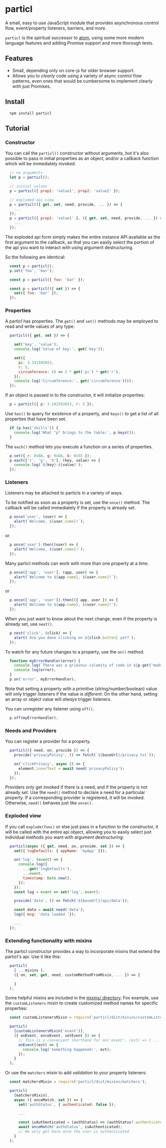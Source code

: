# particl

A small, easy to use JavaScript module that provides asynchronous control flow,
event/property listeners, barriers, and more.

`particl` is the spiritual successor to [atom](https://github.com/quaelin/atom),
using some more modern language features and adding Promise support and more
thorough tests.

## Features

* Small, depending only on core-js for older browser support.
* Allows you to _clearly_ code using a variety of async control flow patterns,
  even ones that would be cumbersome to implement clearly with just Promises.

## Install

```
  npm install particl
```

## Tutorial

### Constructor

You can call the `particl()` constructor without arguments, but it's also
possible to pass in initial properties as an object, and/or a callback function
which will be immediately invoked.

```js
  // no arguments
  let p = particl();

  // initial values
  p = particl({ prop1: 'value1', prop2: 'value2' });

  // exploded api view
  p = particl(({ get, set, need, provide, ... }) => {
    ...
  });
  p = particl({ prop1: 'value1' }, ({ get, set, need, provide, ... }) => {
    ...
  });
```

The exploded api form simply makes the entire instance API available as the
first argument to the callback, so that you can easily select the portion of the
api you want to interact with using argument destructuring.

So the following are identical:

```js
  const p = particl();
  p.set('foo', 'bar');

  const p = particl({ foo: 'bar' });

  const p = particl(({ set }) => {
    set({ foo: 'bar' });
  });
```

### Properties

A particl has properties.  The `get()` and `set()` methods may be employed to
read and write values of any type:

```js
  particl(({ get, set }) => {

    set('key', 'value');
    console.log('Value of key:', get('key'));

    set({
      pi: 3.141592653,
      r: 5,
      circumference: () => 2 * get('pi') * get('r'),
    });
    console.log('Circumference:', get('circumference')());
  });
```

If an object is passed in to the constructor, it will initialize properties:

```js
  p = particl({ p: 3.141592653, r: 5 });
```

Use `has()` to query for existence of a property, and `keys()` to get a list of
all properties that have been set.

```js
  if (p.has('skills')) {
    console.log('What "p" brings to the table:', p.keys());
  }
```

The `each()` method lets you execute a function on a series of properties.

```js
  p.set({ r: 0xBA, g: 0xDA, b: 0x55 });
  p.each(['r', 'g', 'b'], (key, value) => {
    console.log(`${key}:${value}`);
  });
```

### Listeners

Listeners may be attached to particls in a variety of ways.

To be notified as soon as a property is set, use the `once()` method.  The
callback will be called immediately if the property is already set.

```js
  p.once('user', (user) => {
    alert(`Welcome, ${user.name}!`);
  });
```

or

```js
  p.once('user').then((user) => {
    alert(`Welcome, ${user.name}!`);
  });
```

Many particl methods can work with more than one property at a time.

```js
  p.once(['app', 'user'], (app, user) => {
    alert(`Welcome to ${app.name}, ${user.name}!`);
  });
```

or

```js
  p.once(['app', 'user']).then(({ app, user }) => {
    alert(`Welcome to ${app.name}, ${user.name}!`);
  });
```

When you just want to know about the next change, even if the property is
already set, use `next()`.

```js
  p.next('click', (click) => {
    alert(`Are you done clicking on ${click.button} yet?`);
  });
```

To watch for any future changes to a property, use the `on()` method.

```js
  function myErrorHandler(error) {
    console.log(`There was a grievous calamity of code in ${p.get('module')}`);
    console.log(error);
  }
  p.on('error', myErrorHandler);
```

Note that setting a property with a primitive (string/number/boolean) value will
only trigger listeners if the value is *different*.  On the other hand, setting
an array or object value will *always* trigger listeners.

You can unregister any listener using `off()`.

```js
  p.off(myErrorHandler);
```

### Needs and Providers

You can register a provider for a property.

```js
  particl(({ need, on, provide }) => {
    provide('privacyPolicy', () => fetch(`${baseUrl}/privacy.txt`));

    on('clickPrivacy', async () => {
      element.innerText = await need('privacyPolicy');
    });
  });
```

Providers only get invoked if there is a need, and if the property is not
already set.  Use the `need()` method to declare a need for a particular
property.  If a corresponding provider is registered, it will be invoked.
Otherwise, `need()` behaves just like `once()`.

### Exploded view

If you call `explode(func)` or else just pass in a function to the constructor,
it will be called with the entire api object, allowing you to easily select just
individual methods you want with argument destructuring:

```js
  particl(async ({ get, need, on, provide, set }) => {
    set({ logDefaults: { appName: 'myApp' }});

    on('log', (event) => {
      console.log({
        ...get('logDefaults'),
        ...event,
        timestamp: Date.now(),
      });
    });
    const log = event => set('log', event);

    provide('data', () => fetch('${baseUrl}/api/data'));

    const data = await need('data');
    log({ msg: 'data loaded '});

    ...
  });
```

### Extending functionality with mixins

The particl constructor provides a way to incorporate mixins that extend the
particl's api.  Use it like this:

```js
  particl(
    [ ...mixins ],
    ({ on, set, get, need, customMethodFromMixin, ... }) => {

    }
  );
```

Some helpful mixins are included in the [mixins/ directory](./src/mixins).  Fox
example, use the `customListeners` mixin to create customized method names for
specific properties:

```js
  const customListenersMixin = require('particl/dist/mixins/customListeners');

  particl(
    [customListenersMixin('event')],
    ({ onEvent, onceEvent, setEvent }) => {
      // This is a convenient shorthand for on('event', (evt) => { ... })
      onEvent((evt) => {
        console.log('Something happened:', evt);
      });
    }
  );
```

Or use the `matchers` mixin to add _validation_ to your property listeners:

```js
  const matchersMixin = require('particl/dist/mixins/matchers');

  particl(
    [matchersMixin],
    async ({ onceMatch, set }) => {
      set('authStatus', { authenticated: false });

      ...

      const isAuthenticated = (authStatus) => (authStatus?.authenticated);
      await onceMatch('authStatus', isAuthenticated);
      // We only get here once the user is authenticated
    }
  );
```
